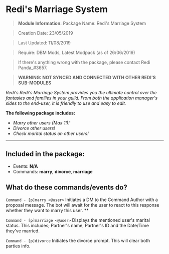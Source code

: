 # Redi's Marriage System

> **Module Information:** 
Package Name: Redi's Marriage System

> Creation Date: 23/05/2019

> Last Updated: 11/08/2019

> Require: DBM Mods, Latest Modpack (as of 26/06/2019)

> If there's anything wrong with the package, please contact Redi Panda_#3657.

> **WARNING: NOT SYNCED AND CONNECTED WITH OTHER REDI'S SUB-MODULES**

*Redi's Redi's Marriage System provides you the ultimate control over the fantasies and families in your guild. From both the application manager's sides to the end-user, it is friendly to use and easy to edit.*

**The following package includes:**

  - *Marry other users (Max 1!)!*
  - *Divorce other users!*
  - *Check marital status on other users!*
 

---
**Included in the package:**
- 
- Events: **N/A**
- Commands: **marry**, **divorce**, **marriage**


## What do these commands/events do?

`Command - [p]marry <@user>`
Initiates a DM to the Command Author with a proposal message. The bot will await for the user to react to this response whether they want to marry this user. 
**

`Command - [p]marriage <@user>`
Displays the mentioned user's marital status. This includes; Partner's name, Partner's ID and the Date/Time they've married.

`Command - [p]divorce`
Initiates the divorce prompt. This will clear both parties info.

